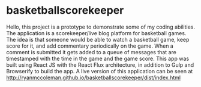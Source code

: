 # basketballscorekeeper

Hello, this project is a prototype to demonstrate some of my coding abilities. The application is a scorekeeper/live blog
platform for basketball games. The idea is that someone would be able to watch a basketball game, keep score for it, and add 
commentary periodically on the game. When a comment is submitted it gets added to a queue of messages that are timestamped with the
time in the game and the game score.
This app was built using React JS with the React Flux architecture, in addition to Gulp and Browserify to build the app. A live 
version of this application can be seen at http://ryanmccoleman.github.io/basketballscorekeeper/dist/index.html
